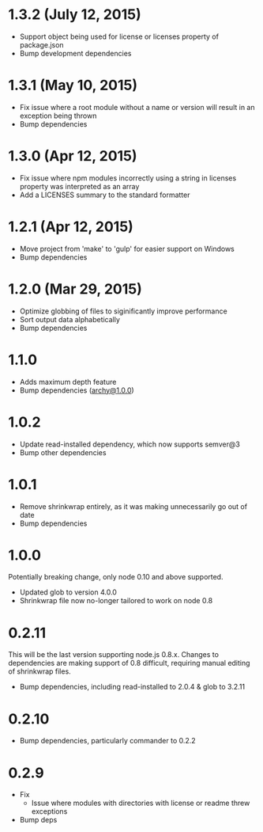 1.3.2 (July 12, 2015)
====================

* Support object being used for license or licenses property of package.json
* Bump development dependencies

1.3.1 (May 10, 2015)
====================

* Fix issue where a root module without a name or version will result in an exception being thrown
* Bump dependencies

1.3.0 (Apr 12, 2015)
====================

* Fix issue where npm modules incorrectly using a string in licenses property was interpreted as an array
* Add a LICENSES summary to the standard formatter

1.2.1 (Apr 12, 2015)
====================

* Move project from 'make' to 'gulp' for easier support on Windows
* Bump dependencies

1.2.0 (Mar 29, 2015)
====================

* Optimize globbing of files to siginificantly improve performance
* Sort output data alphabetically
* Bump dependencies

1.1.0
=================

* Adds maximum depth feature
* Bump dependencies (archy@1.0.0)

1.0.2
=================

* Update read-installed dependency, which now supports semver@3
* Bump other dependencies

1.0.1
=================

* Remove shrinkwrap entirely, as it was making unnecessarily go out of date
* Bump dependencies

1.0.0
=================

Potentially breaking change, only node 0.10 and above supported.

* Updated glob to version 4.0.0
* Shrinkwrap file now no-longer tailored to work on node 0.8


0.2.11
=================

This will be the last version supporting node.js 0.8.x. Changes to dependencies are making
support of 0.8 difficult, requiring manual editing of shrinkwrap files.

 * Bump dependencies, including read-installed to 2.0.4 & glob to 3.2.11

0.2.10
=================

 * Bump dependencies, particularly commander to 0.2.2

0.2.9
=================

 * Fix
   - Issue where modules with directories with license or readme threw exceptions
 * Bump deps
